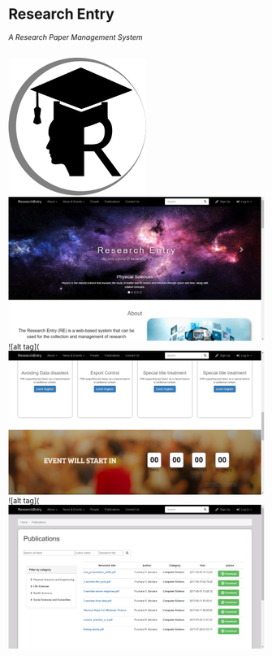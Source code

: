 # Research Entry
###### A Research Paper Management System
![alt tag](https://github.com/thusharabandara/research-entry/blob/master/public/image/logo/logo.png "Logo of Research Entry")
![alt tag](https://github.com/thusharabandara/research-entry/blob/master/public/image/screenshots/Capture2.PNG "Screenshot 01")
![alt tag](![alt tag](https://github.com/thusharabandara/research-entry/blob/master/public/image/screenshots/Capture.PNG "Event Overview")
![alt tag](![alt tag](https://github.com/thusharabandara/research-entry/blob/master/public/image/screenshots/Capture3.PNG "Publication Overview")



